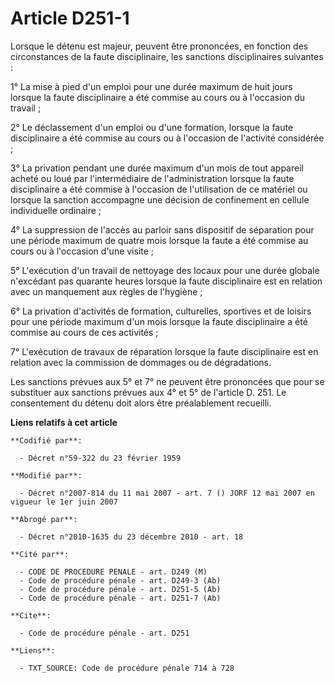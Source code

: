 # Article D251-1

Lorsque le détenu est majeur, peuvent être prononcées, en fonction des circonstances de la faute disciplinaire, les sanctions
disciplinaires suivantes :

1° La mise à pied d'un emploi pour une durée maximum de huit jours lorsque la faute disciplinaire a été commise au cours ou à
l'occasion du travail ;

2° Le déclassement d'un emploi ou d'une formation, lorsque la faute disciplinaire a été commise au cours ou à l'occasion de
l'activité considérée ;

3° La privation pendant une durée maximum d'un mois de tout appareil acheté ou loué par l'intermédiaire de l'administration
lorsque la faute disciplinaire a été commise à l'occasion de l'utilisation de ce matériel ou lorsque la sanction accompagne
une décision de confinement en cellule individuelle ordinaire ;

4° La suppression de l'accès au parloir sans dispositif de séparation pour une période maximum de quatre mois lorsque la
faute a été commise au cours ou à l'occasion d'une visite ;

5° L'exécution d'un travail de nettoyage des locaux pour une durée globale n'excédant pas quarante heures lorsque la faute
disciplinaire est en relation avec un manquement aux règles de l'hygiène ;

6° La privation d'activités de formation, culturelles, sportives et de loisirs pour une période maximum d'un mois lorsque la
faute disciplinaire a été commise au cours de ces activités ;

7° L'exécution de travaux de réparation lorsque la faute disciplinaire est en relation avec la commission de dommages ou de
dégradations.

Les sanctions prévues aux 5° et 7° ne peuvent être prononcées que pour se substituer aux sanctions prévues aux 4° et 5° de
l'article D. 251. Le consentement du détenu doit alors être préalablement recueilli.

**Liens relatifs à cet article**

	**Codifié par**:

	  - Décret n°59-322 du 23 février 1959

	**Modifié par**:

	  - Décret n°2007-814 du 11 mai 2007 - art. 7 () JORF 12 mai 2007 en vigueur le 1er juin 2007

	**Abrogé par**:

	  - Décret n°2010-1635 du 23 décembre 2010 - art. 18

	**Cité par**:

	  - CODE DE PROCEDURE PENALE - art. D249 (M)
	  - Code de procédure pénale - art. D249-3 (Ab)
	  - Code de procédure pénale - art. D251-5 (Ab)
	  - Code de procédure pénale - art. D251-7 (Ab)

	**Cite**:

	  - Code de procédure pénale - art. D251

	**Liens**:

	  - TXT_SOURCE: Code de procédure pénale 714 à 728
